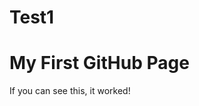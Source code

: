 # Test1

<!doctype html>
<html>
<head>
  <title>Hello!</title>
</head>
<body>
  <h1>My First GitHub Page</h1>
  <p>If you can see this, it worked!</p>
</body>
</html>
